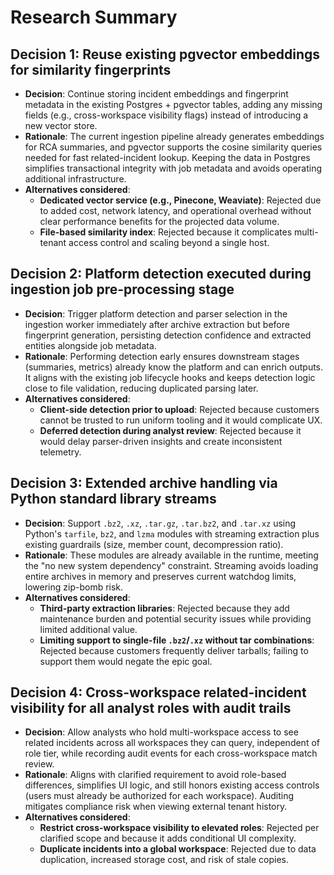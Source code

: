 # Research Summary

## Decision 1: Reuse existing pgvector embeddings for similarity fingerprints
- **Decision**: Continue storing incident embeddings and fingerprint metadata in the existing Postgres + pgvector tables, adding any missing fields (e.g., cross-workspace visibility flags) instead of introducing a new vector store.
- **Rationale**: The current ingestion pipeline already generates embeddings for RCA summaries, and pgvector supports the cosine similarity queries needed for fast related-incident lookup. Keeping the data in Postgres simplifies transactional integrity with job metadata and avoids operating additional infrastructure.
- **Alternatives considered**:
  - **Dedicated vector service (e.g., Pinecone, Weaviate)**: Rejected due to added cost, network latency, and operational overhead without clear performance benefits for the projected data volume.
  - **File-based similarity index**: Rejected because it complicates multi-tenant access control and scaling beyond a single host.

## Decision 2: Platform detection executed during ingestion job pre-processing stage
- **Decision**: Trigger platform detection and parser selection in the ingestion worker immediately after archive extraction but before fingerprint generation, persisting detection confidence and extracted entities alongside job metadata.
- **Rationale**: Performing detection early ensures downstream stages (summaries, metrics) already know the platform and can enrich outputs. It aligns with the existing job lifecycle hooks and keeps detection logic close to file validation, reducing duplicated parsing later.
- **Alternatives considered**:
  - **Client-side detection prior to upload**: Rejected because customers cannot be trusted to run uniform tooling and it would complicate UX.
  - **Deferred detection during analyst review**: Rejected because it would delay parser-driven insights and create inconsistent telemetry.

## Decision 3: Extended archive handling via Python standard library streams
- **Decision**: Support `.bz2`, `.xz`, `.tar.gz`, `.tar.bz2`, and `.tar.xz` using Python's `tarfile`, `bz2`, and `lzma` modules with streaming extraction plus existing guardrails (size, member count, decompression ratio).
- **Rationale**: These modules are already available in the runtime, meeting the "no new system dependency" constraint. Streaming avoids loading entire archives in memory and preserves current watchdog limits, lowering zip-bomb risk.
- **Alternatives considered**:
  - **Third-party extraction libraries**: Rejected because they add maintenance burden and potential security issues while providing limited additional value.
  - **Limiting support to single-file `.bz2`/`.xz` without tar combinations**: Rejected because customers frequently deliver tarballs; failing to support them would negate the epic goal.

## Decision 4: Cross-workspace related-incident visibility for all analyst roles with audit trails
- **Decision**: Allow analysts who hold multi-workspace access to see related incidents across all workspaces they can query, independent of role tier, while recording audit events for each cross-workspace match review.
- **Rationale**: Aligns with clarified requirement to avoid role-based differences, simplifies UI logic, and still honors existing access controls (users must already be authorized for each workspace). Auditing mitigates compliance risk when viewing external tenant history.
- **Alternatives considered**:
  - **Restrict cross-workspace visibility to elevated roles**: Rejected per clarified scope and because it adds conditional UI complexity.
  - **Duplicate incidents into a global workspace**: Rejected due to data duplication, increased storage cost, and risk of stale copies.
